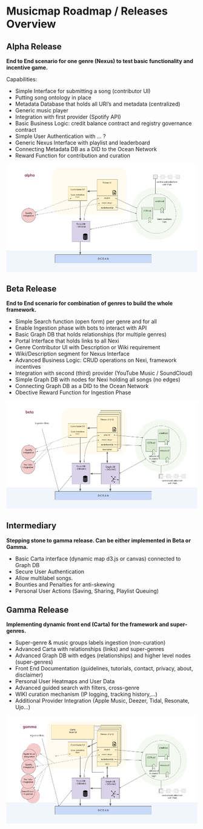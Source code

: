# Musicmap Roadmap / Releases Overview



## Alpha Release


<b>End to End scenario for one genre (Nexus) to test basic functionality and incentive game.</b>

Capabilities:

* Simple Interface for submitting a song (contributor UI)
* Putting song ontology in place
* Metadata Database that holds all URI’s and metadata (centralized)
* Generic music player 
* Integration with first provider (Spotify API)
* Basic Business Logic: credit balance contract and registry governance contract
* Simple User Authentication with … ?
* Generic Nexus Interface with playlist and leaderboard
* Connecting Metadata DB as a DID to the Ocean Network
* Reward Function for contribution and curation


![alpha release](./images/sketch-alpharelease.png)
  

## Beta Release

<b>End to End scenario for combination of genres to build the whole framework.</b>

* Simple Search function (open form) per genre and for all
* Enable Ingestion phase with bots to interact with API
* Basic Graph DB that holds relationships (for multiple genres)
* Portal Interface that holds links to all Nexi
* Genre Contributor UI with Description or Wiki requirement
* Wiki/Description segment for Nexus Interface
* Advanced Business Logic: CRUD operations on Nexi, framework incentives
* Integration with second (third) provider (YouTube Music / SoundCloud)
* Simple Graph DB with nodes for Nexi holding all songs (no edges)
* Connecting Graph DB as a DID to the Ocean Network
* Obective Reward Function for Ingestion Phase


![beta release](./images/sketch-betarelease.png)
  

## Intermediary 

<b>Stepping stone to gamma release. Can be either implemented in Beta or Gamma.</b>

* Basic Carta interface (dynamic map d3.js or canvas) connected to Graph DB
* Secure User Authentication
* Allow multilabel songs.
* Bounties and Penalties for anti-skewing
* Personal User Actions (Saving, Sharing, Playlist Queuing)


## Gamma Release

<b>Implementing dynamic front end (Carta) for the framework and super-genres.</b>

* Super-genre & music groups labels ingestion (non-curation)
* Advanced Carta with relationships (links) and super-genres
* Advanced Graph DB with edges (relationships) and higher level nodes (super-genres)
* Front End Documentation (guidelines, tutorials, contact, privacy, about, disclaimer)
* Personal User Heatmaps and User Data
* Advanced guided search with filters, cross-genre
* WIKI curation mechanism (IP logging, tracking history,...)
* Additional Provider Integration (Apple Music, Deezer, Tidal, Resonate, Ujo…)


![gamma release](./images/sketch-gammarelease.png)
  
